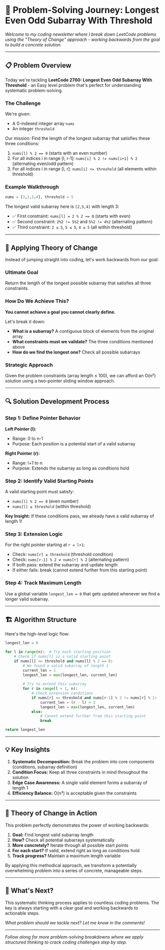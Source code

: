 # 🧠 Problem-Solving Journey: Longest Even Odd Subarray With Threshold

*Welcome to my coding newsletter where I break down LeetCode problems using the "Theory of Change" approach - working backwards from the goal to build a concrete solution.*

---

## 📋 Problem Overview

Today we're tackling **LeetCode 2760: Longest Even Odd Subarray With Threshold** - an Easy level problem that's perfect for understanding systematic problem-solving.

### The Challenge
We're given:
- A 0-indexed integer array `nums`
- An integer `threshold`

Our mission: Find the length of the longest subarray that satisfies these three conditions:
1. `nums[l] % 2 == 0` (starts with an even number)
2. For all indices i in range [l, r-1]: `nums[i] % 2 != nums[i+1] % 2` (alternating even/odd pattern)
3. For all indices i in range [l, r]: `nums[i] <= threshold` (all elements within threshold)

### Example Walkthrough
```python
nums = [3,2,5,4], threshold = 5
```

The longest valid subarray here is `[2,5,4]` with length 3:
- ✅ First constraint: `nums[l] = 2 % 2 == 0` (starts with even)
- ✅ Second constraint: `2%2 != 5%2` and `5%2 != 4%2` (alternating pattern)
- ✅ Third constraint: `2 ≤ 5`, `5 ≤ 5`, `4 ≤ 5` (all within threshold)

---

## 🎯 Applying Theory of Change

Instead of jumping straight into coding, let's work backwards from our goal:

### Ultimate Goal
Return the length of the longest possible subarray that satisfies all three constraints.

### How Do We Achieve This?
**You cannot achieve a goal you cannot clearly define.**

Let's break it down:
- **What is a subarray?** A contiguous block of elements from the original array
- **What constraints must we validate?** The three conditions mentioned above
- **How do we find the longest one?** Check all possible subarrays

### Strategic Approach
Given the problem constraints (array length ≤ 100), we can afford an O(n²) solution using a two-pointer sliding window approach.

---

## 🔍 Solution Development Process

### Step 1: Define Pointer Behavior

**Left Pointer (l):** 
- Range: 0 to n-1
- Purpose: Each position is a potential start of a valid subarray

**Right Pointer (r):**
- Range: l+1 to n
- Purpose: Extends the subarray as long as conditions hold

### Step 2: Identify Valid Starting Points

A valid starting point must satisfy:
- `nums[l] % 2 == 0` (even number)
- `nums[l] ≤ threshold` (within threshold)

**Key Insight:** If these conditions pass, we already have a valid subarray of length 1!

### Step 3: Extension Logic

For the right pointer starting at `r = l+1`:
- Check: `nums[r] ≤ threshold` (threshold condition)
- Check: `nums[r-1] % 2 ≠ nums[r] % 2` (alternating pattern)
- If both pass: extend the subarray and update length
- If either fails: break (cannot extend further from this starting point)

### Step 4: Track Maximum Length

Use a global variable `longest_len = 0` that gets updated whenever we find a longer valid subarray.

---

## 🏗️ Algorithm Structure

Here's the high-level logic flow:

```python
longest_len = 0

for l in range(n):  # Try each starting position
    # Check if nums[l] is a valid starting point
    if nums[l] <= threshold and nums[l] % 2 == 0:
        # We found a valid subarray of length 1
        current_len = 1
        longest_len = max(longest_len, current_len)
        
        # Try to extend this subarray
        for r in range(l + 1, n):
            # Check extension conditions
            if nums[r] <= threshold and nums[r-1] % 2 != nums[r] % 2:
                current_len = (r - l) + 1
                longest_len = max(longest_len, current_len)
            else:
                # Cannot extend further from this starting point
                break

return longest_len
```

---

## 💡 Key Insights

1. **Systematic Decomposition:** Break the problem into core components (conditions, subarray definition)
2. **Condition Focus:** Keep all three constraints in mind throughout the solution
3. **Edge Case Awareness:** A single valid element forms a subarray of length 1
4. **Efficiency Balance:** O(n²) is acceptable given the constraints

---

## 🎯 Theory of Change in Action

This problem perfectly demonstrates the power of working backwards:

1. **Goal:** Find longest valid subarray length
2. **How?** Check all potential subarrays systematically  
3. **More concretely?** Iterate through all possible start points
4. **For each start?** If valid, extend right as long as conditions hold
5. **Track progress?** Maintain a maximum length variable

By applying this methodical approach, we transform a potentially overwhelming problem into a series of concrete, manageable steps.

---

## 🚀 What's Next?

This systematic thinking process applies to countless coding problems. The key is always starting with a clear goal and working backwards to actionable steps.

*What problem should we tackle next? Let me know in the comments!*

---

*Follow along for more problem-solving breakdowns where we apply structured thinking to crack coding challenges step by step.*